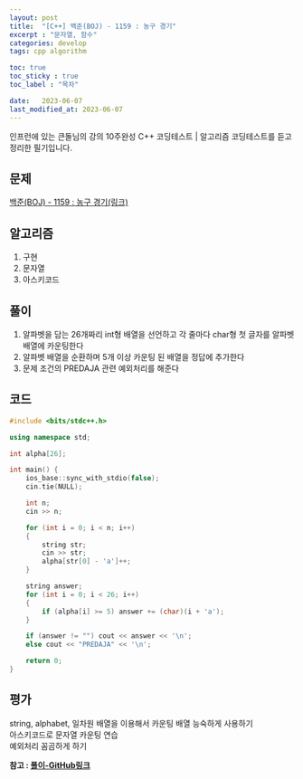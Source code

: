 ```yaml
---
layout: post
title:  "[C++] 백준(BOJ) - 1159 : 농구 경기"
excerpt : "문자열, 함수"
categories: develop
tags: cpp algorithm

toc: true
toc_sticky : true
toc_label : "목차"

date:   2023-06-07
last_modified_at: 2023-06-07
---
```

> <span style="font-size: 80%">
인프런에 있는 큰돌님의 강의 10주완성 C++ 코딩테스트 | 알고리즘 코딩테스트를 듣고 정리한 필기입니다.</span>

## 문제

[백준(BOJ) - 1159 : 농구 경기(링크)](https://www.acmicpc.net/problem/1159)

## 알고리즘

  1. 구현
  2. 문자열
  3. 아스키코드

## 풀이

  1. 알파벳을 담는 26개짜리 int형 배열을 선언하고 각 줄마다 char형 첫 글자를 알파벳 배열에 카운팅한다  
  2. 알파벳 배열을 순환하며 5개 이상 카운팅 된 배열을 정답에 추가한다
  3. 문제 조건의 PREDAJA 관련 예외처리를 해준다

## 코드  

```cpp
#include <bits/stdc++.h>

using namespace std;

int alpha[26];

int main() {
    ios_base::sync_with_stdio(false);
    cin.tie(NULL);

    int n;
    cin >> n;

    for (int i = 0; i < n; i++)
    {
        string str;
        cin >> str;
        alpha[str[0] - 'a']++;
    }

    string answer;
    for (int i = 0; i < 26; i++)
    {
        if (alpha[i] >= 5) answer += (char)(i + 'a');
    }

    if (answer != "") cout << answer << '\n';
    else cout << "PREDAJA" << '\n';

    return 0;
}
```

## 평가  
string, alphabet, 일차원 배열을 이용해서 카운팅 배열 능숙하게 사용하기   
아스키코드로 문자열 카운팅 연습  
예외처리 꼼곰하게 하기

__참고 : [풀이-GitHub링크](https://github.com/Jinlee0206/BOJ/blob/main/%EB%B0%B1%EC%A4%80/Bronze/1159.%E2%80%85%EB%86%8D%EA%B5%AC%E2%80%85%EA%B2%BD%EA%B8%B0/%EB%86%8D%EA%B5%AC%E2%80%85%EA%B2%BD%EA%B8%B0.cc)__